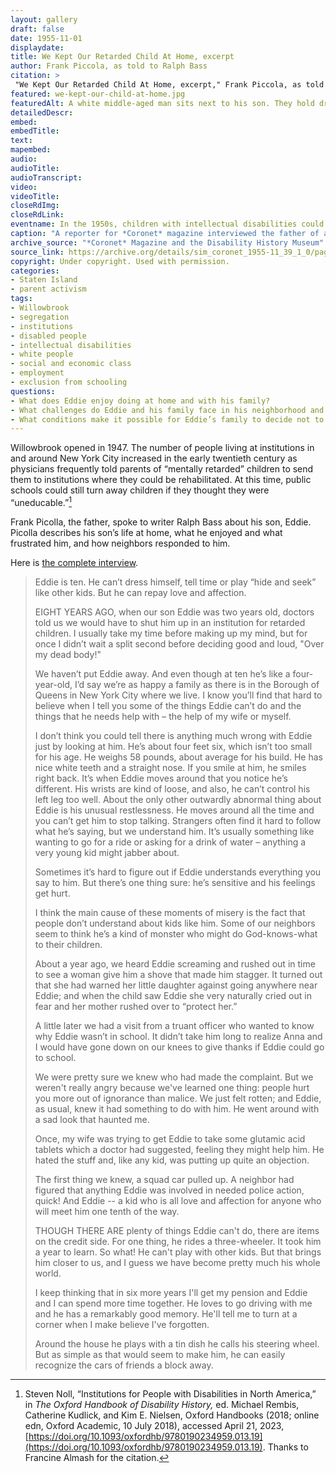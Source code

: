 ```yaml
--- 
layout: gallery
draft: false
date: 1955-11-01
displaydate: 
title: We Kept Our Retarded Child At Home, excerpt
author: Frank Piccola, as told to Ralph Bass
citation: >
 "We Kept Our Retarded Child At Home, excerpt," Frank Piccola, as told to Ralph Bass, in New York City Civil Rights History Project, Accessed: [Month Day, Year], https://nyccivilrightshistory.org/gallery/we-kept-our-child-at-home.
featured: we-kept-our-child-at-home.jpg
featuredAlt: A white middle-aged man sits next to his son. They hold drinks and look at each other. The father has his arm around his son, and both are smiling.
detailedDescr: 
embed:  
embedTitle: 
text: 
mapembed: 
audio: 
audioTitle: 
audioTranscript: 
video: 
videoTitle: 
closeRdImg: 
closeRdLink: 
eventname: In the 1950s, children with intellectual disabilities could be excluded from public schools despite laws that required children to attend schools
caption: "A reporter for *Coronet* magazine interviewed the father of a ten year-old boy with an intellectual or developmental disability (which was referred to as mental retardation at the time). The father describes the pressure to send his child Eddie to an institution and his hopes for his son."
archive_source: "*Coronet* Magazine and the Disability History Museum"
source_link: https://archive.org/details/sim_coronet_1955-11_39_1_0/page/48/mode/1up
copyright: Under copyright. Used with permission.
categories: 
- Staten Island
- parent activism
tags: 
- Willowbrook
- segregation
- institutions
- disabled people
- intellectual disabilities
- white people
- social and economic class
- employment
- exclusion from schooling
questions:
- What does Eddie enjoy doing at home and with his family? 
- What challenges do Eddie and his family face in his neighborhood and community? 
- What conditions make it possible for Eddie’s family to decide not to send him to an institution, as a doctor suggested, and instead to support him in living at home?
--- 
```


Willowbrook opened in 1947. The number of people living at institutions in and around New York City increased in the early twentieth century as physicians frequently told parents of “mentally retarded” children to send them to institutions where they could be rehabilitated. At this time, public schools could still turn away children if they thought they were “uneducable.”[^1]

Frank Picolla, the father, spoke to writer Ralph Bass about his son, Eddie. Picolla describes his son’s life at home, what he enjoyed and what frustrated him, and how neighbors responded to him.

Here is [the complete interview](https://archive.org/details/sim_coronet_1955-11_39_1_0/page/48/mode/1up).

> Eddie is ten. He can’t dress himself, tell time or play “hide and seek” like other kids. But he can repay love and affection.
>
> EIGHT YEARS AGO, when our son Eddie was two years old, doctors told us we would have to shut him up in an institution for retarded children. I usually take my time before making up my mind, but for once I didn’t wait a split second before deciding good and loud, "Over my dead body!"
>
> We haven’t put Eddie away. And even though at ten he’s like a four-year-old, I’d say we’re as happy a family as there is in the Borough of Queens in New York City where we live. I know you’ll find that hard to believe when I tell you some of the things Eddie can’t do and the things that he needs help with – the help of my wife or myself.
>
> I don’t think you could tell there is anything much wrong with Eddie just by looking at him. He’s about four feet six, which isn’t too small for his age. He weighs 58 pounds, about average for his build. He has nice white teeth and a straight nose. If you smile at him, he smiles right back. It’s when Eddie moves around that you notice he’s different. His wrists are kind of loose, and also, he can’t control his left leg too well. About the only other outwardly abnormal thing about Eddie is his unusual restlessness. He moves around all the time and you can’t get him to stop talking. Strangers often find it hard to follow what he’s saying, but we understand him. It’s usually something like wanting to go for a ride or asking for a drink of water – anything a very young kid might jabber about.
>
> Sometimes it’s hard to figure out if Eddie understands everything you say to him. But there’s one thing sure: he’s sensitive and his feelings get hurt.
>
> I think the main cause of these moments of misery is the fact that people don’t understand about kids like him. Some of our neighbors seem to think he’s a kind of monster who might do God-knows-what to their children.
>
> About a year ago, we heard Eddie screaming and rushed out in time to see a woman give him a shove that made him stagger. It turned out that she had warned her little daughter against going anywhere near Eddie; and when the child saw Eddie she very naturally cried out in fear and her mother rushed over to “protect her.”
>
> A little later we had a visit from a truant officer who wanted to know why Eddie wasn’t in school. It didn’t take him long to realize Anna and I would have gone down on our knees to give thanks if Eddie could go to school.
>
> We were pretty sure we knew who had made the complaint. But we weren't really angry because we've learned one thing: people hurt you more out of ignorance than malice. We just felt rotten; and Eddie, as usual, knew it had something to do with him. He went around with a sad look that haunted me.
>
> Once, my wife was trying to get Eddie to take some glutamic acid tablets which a doctor had suggested, feeling they might help him. He hated the stuff and, like any kid, was putting up quite an objection.
>
> The first thing we knew, a squad car pulled up. A neighbor had figured that anything Eddie was involved in needed police action, quick! And Eddie -- a kid who is all love and affection for anyone who will meet him one tenth of the way.
>
> THOUGH THERE ARE plenty of things Eddie can't do, there are items on the credit side. For one thing, he rides a three-wheeler. It took him a year to learn. So what! He can't play with other kids. But that brings him closer to us, and I guess we have become pretty much his whole world.
>
> I keep thinking that in six more years I'll get my pension and Eddie and I can spend more time together. He loves to go driving with me and he has a remarkably good memory. He'll tell me to turn at a corner when I make believe I've forgotten.
>
> Around the house he plays with a tin dish he calls his steering wheel. But as simple as that would seem to make him, he can easily recognize the cars of friends a block away.

[^1]: Steven Noll, “Institutions for People with Disabilities in North America,” in *The Oxford Handbook of Disability History,* ed. Michael Rembis, Catherine Kudlick, and Kim E. Nielsen, Oxford Handbooks (2018; online edn, Oxford Academic, 10 July 2018), accessed April 21, 2023, [https://doi.org/10.1093/oxfordhb/9780190234959.013.19](https://doi.org/10.1093/oxfordhb/9780190234959.013.19). Thanks to Francine Almash for the citation.
